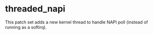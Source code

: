# threaded_napi
This patch set adds a new kernel thread to handle NAPI poll (instead of running as a softirq).
